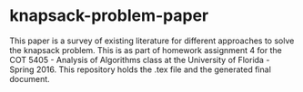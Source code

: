 # knapsack-problem-paper
This paper is a survey of existing literature for different approaches to solve the knapsack problem. This is as part of homework assignment 4 for the COT 5405 - Analysis of Algorithms class at the University of Florida - Spring 2016. This repository holds the .tex file and the generated final document.

